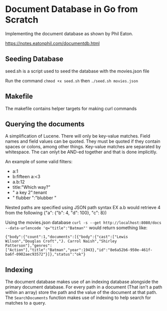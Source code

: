 # Document Database in Go from Scratch
Implementing the document database as shown by Phil Eaton.

https://notes.eatonphil.com/documentdb.html

## Seeding Database
seed.sh is a script used to seed the database with the movies.json file

Run the command `chmod +x seed.sh` then `./seed.sh movies.json`

## Makefile
The makefile contains helper targets for making curl commands

## Querying the documents
A simplification of Lucene. There will only be key-value matches.
Field names and field values can be quoted.
They must be quoted if they contain spaces or colons, among other things.
Key-value matches are separated by whitespace.
The can onlyt be AND-ed together and that is done implicitly.

An example of some valid filters:

- a:1
- b:fifteen a:<3
- a.b:12
- title:"Which way?"
- " a key 2":tenant
- " flubber ":"blubber "

Nested paths are specified using JSON path syntax
EX a.b would retrieve 4 from the following
{"a": {"b": 4, "d": 100}, "c": 8})

Using the movies.json database `curl -s --get http://localhost:8080/docs --data-urlencode 'q="title":"Batman"'` would return something like:

```{"body":{"count":1,"documents":[{"body":{"cast":["Lewis Wilson","Douglas Croft","J. Carrol Naish","Shirley Patterson"],"genres":["Action"],"title":"Batman","year":1943},"id":"8e6a52b6-950e-461f-ba6f-0902aec93572"}]},"status":"ok"}```

## Indexing
The document database makes use of an indexing database alongside the primary document database.
For every path in a document (That isn't a path within an array) store the path and the value of the document at that path.
The `SearchDocuments` function makes use of indexing to help search for matches to a query.
